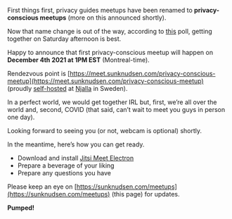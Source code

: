 <!--
Title: Introducing privacy-conscious meetups
Description: Happy to announce that first privacy-conscious meetup will happen on December 4th 2021 at 1PM EST (Montreal-time).
Cover image: meetups.jpg
Publication date: 2021-11-27T17:28:52.018Z
Listed: true
-->

<span class="drop-cap">F</span>irst things first, privacy guides meetups have been renamed to **privacy-conscious meetups** (more on this announced shortly).

Now that name change is out of the way, according to [this](https://www.youtube.com/post/UgkxRQ9m4G2c5-JuM6XOzgYgacLwI52lC0xW) poll, getting together on Saturday afternoon is best.

Happy to announce that first privacy-conscious meetup will happen on **December 4th 2021 at 1PM EST** (Montreal-time).

Rendezvous point is [https://meet.sunknudsen.com/privacy-conscious-meetup](https://meet.sunknudsen.com/privacy-conscious-meetup) (proudly [self-hosted](/privacy-guides/how-to-self-host-hardened-jitsi-server) at [Njalla](https://njal.la/) in Sweden).

In a perfect world, we would get together IRL but, first, we’re all over the world and, second, COVID (that said, can’t wait to meet you guys in person one day).

Looking forward to seeing you (or not, webcam is optional) shortly.

In the meantime, here’s how you can get ready.

- Download and install [Jitsi Meet Electron](https://github.com/jitsi/jitsi-meet-electron)
- Prepare a beverage of your liking
- Prepare any questions you have

Please keep an eye on [https://sunknudsen.com/meetups](https://sunknudsen.com/meetups) (this page) for updates.

**Pumped!**
